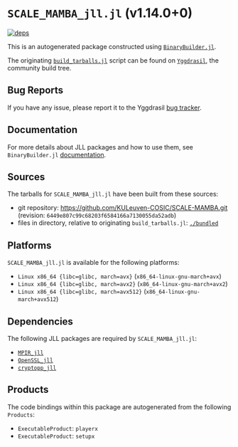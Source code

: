 # `SCALE_MAMBA_jll.jl` (v1.14.0+0)

[![deps](https://juliahub.com/docs/SCALE_MAMBA_jll/deps.svg)](https://juliahub.com/ui/Packages/SCALE_MAMBA_jll/Ef9lV?page=2)

This is an autogenerated package constructed using [`BinaryBuilder.jl`](https://github.com/JuliaPackaging/BinaryBuilder.jl).

The originating [`build_tarballs.jl`](https://github.com/JuliaPackaging/Yggdrasil/blob/379c3b53661aa57e5d65ebec17076b6350888b5d/S/SCALE_MAMBA/build_tarballs.jl) script can be found on [`Yggdrasil`](https://github.com/JuliaPackaging/Yggdrasil/), the community build tree.

## Bug Reports

If you have any issue, please report it to the Yggdrasil [bug tracker](https://github.com/JuliaPackaging/Yggdrasil/issues).

## Documentation

For more details about JLL packages and how to use them, see `BinaryBuilder.jl` [documentation](https://docs.binarybuilder.org/stable/jll/).

## Sources

The tarballs for `SCALE_MAMBA_jll.jl` have been built from these sources:

* git repository: https://github.com/KULeuven-COSIC/SCALE-MAMBA.git (revision: `6449e807c99c68203f6584166a7130055da52adb`)
* files in directory, relative to originating `build_tarballs.jl`: [`./bundled`](https://github.com/JuliaPackaging/Yggdrasil/tree/379c3b53661aa57e5d65ebec17076b6350888b5d/S/SCALE_MAMBA/bundled)

## Platforms

`SCALE_MAMBA_jll.jl` is available for the following platforms:

* `Linux x86_64 {libc=glibc, march=avx}` (`x86_64-linux-gnu-march+avx`)
* `Linux x86_64 {libc=glibc, march=avx2}` (`x86_64-linux-gnu-march+avx2`)
* `Linux x86_64 {libc=glibc, march=avx512}` (`x86_64-linux-gnu-march+avx512`)

## Dependencies

The following JLL packages are required by `SCALE_MAMBA_jll.jl`:

* [`MPIR_jll`](https://github.com/JuliaBinaryWrappers/MPIR_jll.jl)
* [`OpenSSL_jll`](https://github.com/JuliaBinaryWrappers/OpenSSL_jll.jl)
* [`cryptopp_jll`](https://github.com/JuliaBinaryWrappers/cryptopp_jll.jl)

## Products

The code bindings within this package are autogenerated from the following `Products`:

* `ExecutableProduct`: `playerx`
* `ExecutableProduct`: `setupx`
